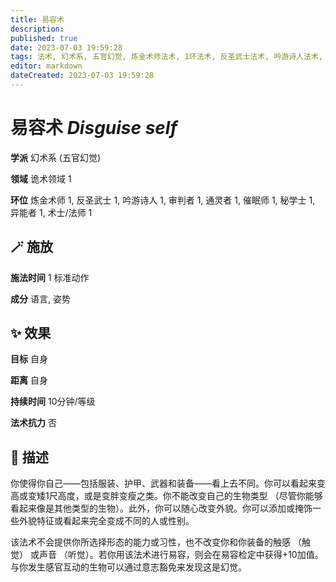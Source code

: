 ```yaml
---
title: 易容术
description: 
published: true
date: 2023-07-03 19:59:28
tags: 法术, 幻术系, 五官幻觉, 炼金术师法术, 1环法术, 反圣武士法术, 吟游诗人法术, 审判者法术, 通灵者法术, 催眠师法术, 秘学士法术, 异能者法术, 术士/法师法术, 诡术领域
editor: markdown
dateCreated: 2023-07-03 19:59:28
---
```


# **易容术** *Disguise self*

**学派** 幻术系 (五官幻觉) 

**领域** 诡术领域 1

**环位** 炼金术师 1, 反圣武士 1, 吟游诗人 1, 审判者 1, 通灵者 1, 催眠师 1, 秘学士 1, 异能者 1, 术士/法师 1

## 🪄 施放

**施法时间** 1 标准动作

**成分** 语言, 姿势

## ✨ 效果 

**目标** 自身 

**距离** 自身  

**持续时间** 10分钟/等级 

**法术抗力** 否

## 📖 描述

你使得你自己——包括服装、护甲、武器和装备——看上去不同。你可以看起来变高或变矮1尺高度，或是变胖变瘦之类。你不能改变自己的生物类型 （尽管你能够看起来像是其他类型的生物）。此外，你可以随心改变外貌。你可以添加或掩饰一些外貌特征或看起来完全变成不同的人或性别。

该法术不会提供你所选择形态的能力或习性，也不改变你和你装备的触感 （触觉） 或声音 （听觉）。若你用该法术进行易容，则会在易容检定中获得+10加值。与你发生感官互动的生物可以通过意志豁免来发现这是幻觉。
    